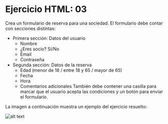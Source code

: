# Ejercicio HTML: 03

Crea un formulario de reserva para una sociedad. El formulario debe contar con secciones distintas:
* Primera sección: Datos del usuario
  * Nombre
  * ¿Eres socio? Sí/No
  * Email
  * Contraseña
* Segunda sección: Datos de la reserva
  * Edad (menor de 18 / entre 18 y 65 / mayor de 65)
  * Fecha
  * Hora
  * Comentarios adicionales
También debe contener una casilla para marcar que el usuario acepta las condiciones y un botón para enviar el formulario.

La imagen a continuación muestra un ejemplo del ejercicio resuelto:

![alt text](https://github.com/jvadillo/iw-ejercicios-html/blob/master/03/resultado.png "Resultado final")